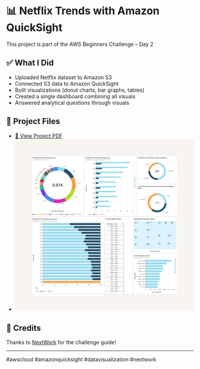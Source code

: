 # 📊 Netflix Trends with Amazon QuickSight

This project is part of the AWS Beginners Challenge – Day 2

## ✅ What I Did

- Uploaded Netflix dataset to Amazon S3
- Connected S3 data to Amazon QuickSight
- Built visualizations (donut charts, bar graphs, tables)
- Created a single dashboard combining all visuals
- Answered analytical questions through visuals

## 📄 Project Files

- [📘 View Project PDF](docs/AWS_QuickSight_Day2.pdf)
- ![Dashboard](https://github.com/AslamEl/aws-quicksight-netflix-analysis/blob/main/docs/quicksight-dashboard.png?raw=true)

## 🙌 Credits

Thanks to [NextWork](https://link.nextwork.org/linkedin) for the challenge guide!

---

#awscloud #amazonquicksight #datavisualization #nextwork
